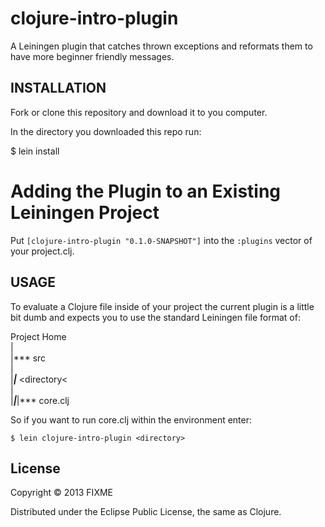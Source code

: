 # clojure-intro-plugin

A Leiningen plugin that catches thrown exceptions and reformats them to have more beginner friendly messages.

## INSTALLATION 

Fork or clone this repository and download it to you computer.

In the directory you downloaded this repo run:
   
   $ lein install

# Adding the Plugin to an Existing Leiningen Project

Put `[clojure-intro-plugin "0.1.0-SNAPSHOT"]` into the `:plugins` vector of your project.clj.

## USAGE

To evaluate a Clojure file inside of your project the current plugin is a little bit dumb and expects you to use the standard Leiningen file format of:

   Project Home  
   |  
   |*** src  
   |  
   |***|*** &lt;directory&lt;  
   |  
   |***|***|*** core.clj  

So if you want to run core.clj within the environment enter:

    $ lein clojure-intro-plugin <directory>

## License

Copyright © 2013 FIXME

Distributed under the Eclipse Public License, the same as Clojure.
